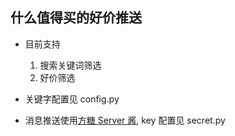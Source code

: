 ## 什么值得买的好价推送

- 目前支持

  1. 搜索关键词筛选
  2. 好价筛选

- 关键字配置见 config.py

- 消息推送使用[方糖 Server 酱](http://sc.ftqq.com/3.version), key 配置见 secret.py

